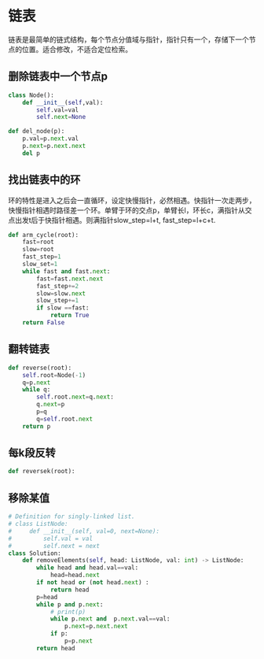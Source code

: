 # 链表

链表是最简单的链式结构，每个节点分值域与指针，指针只有一个，存储下一个节点的位置。适合修改，不适合定位检索。

## 删除链表中一个节点p
```python
class Node():
    def __init__(self,val):
        self.val=val
        self.next=None

def del_node(p):
    p.val=p.next.val
    p.next=p.next.next
    del p
```

## 找出链表中的环
环的特性是进入之后会一直循环，设定快慢指针，必然相遇。快指针一次走两步，快慢指针相遇时路径差一个环。单臂于环的交点p，单臂长l，环长c，满指针从交点出发t后于快指针相遇。则满指针slow_step=l+t,  fast_step=l+c+t.
```python
def arm_cycle(root):
    fast=root
    slow=root
    fast_step=1
    slow_set=1
    while fast and fast.next:
        fast=fast.next.next
        fast_step+=2
        slow=slow.next
        slow_step+=1
        if slow ==fast:
            return True
    return False

```

## 翻转链表
```python
def reverse(root):
    self.root=Node(-1)
    q=p.next
    while q:
        self.root.next=q.next:
        q.next=p
        p=q
        q=self.root.next
    return p
```
## 每k段反转
```python
def reversek(root):

```

## 移除某值
```python
# Definition for singly-linked list.
# class ListNode:
#     def __init__(self, val=0, next=None):
#         self.val = val
#         self.next = next
class Solution:
    def removeElements(self, head: ListNode, val: int) -> ListNode:
        while head and head.val==val:
            head=head.next
        if not head or (not head.next) :
            return head
        p=head
        while p and p.next:
            # print(p)
            while p.next and  p.next.val==val:
                p.next=p.next.next
            if p:
                p=p.next
        return head
            
```